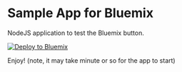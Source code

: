 # Sample App for Bluemix

NodeJS application to test the Bluemix button.

[![Deploy to Bluemix](http://bluemix.net/deploy/button.png)](https://bluemix.net/deploy?repository=https://github.com/szbra/SampleAppCFv2.git)

Enjoy! (note, it may take minute or so for the app to start)
